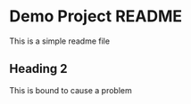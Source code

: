# Demo Project README

This is a simple readme file

## Heading 2

This is bound to cause a problem
